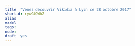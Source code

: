 ```yaml
---
title: "Venez découvrir Vikidia à Lyon ce 28 octobre 2017"
shortid: rywG1QWhZ
alias: 
model: 
tags: 
node: 
draft: yes
--- 
```

 
